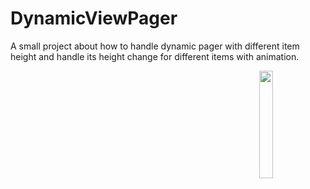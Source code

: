 # DynamicViewPager

A small project about how to handle dynamic pager with different item height and handle its height change for different items with animation.

<img src="https://user-images.githubusercontent.com/24237865/83422649-d1b1d980-a464-11ea-8c91-a24fdf89cd6b.png" align="right" width="21%"/>
